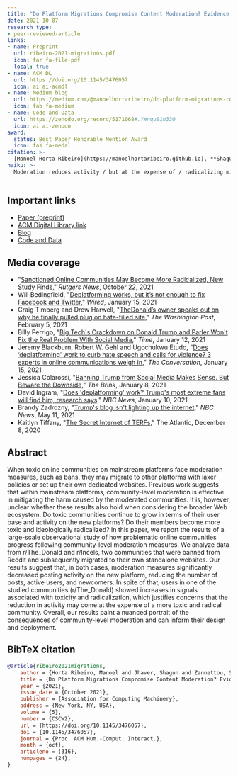 ```yaml
---
title: "Do Platform Migrations Compromise Content Moderation? Evidence from r/The_Donald and r/Incels"
date: 2021-10-07
research_type: 
- peer-reviewed-article
links:
- name: Preprint
  url: ribeiro-2021-migrations.pdf
  icon: far fa-file-pdf
  local: true
- name: ACM DL
  url: https://doi.org/10.1145/3476057
  icon: ai ai-acmdl   
- name: Medium blog
  url: https://medium.com/@manoelhortaribeiro/do-platform-migrations-compromise-content-moderation-8428ae5abb6
  icon: fab fa-medium  
- name: Code and Data
  url: https://zenodo.org/record/5171068#.YWnquS1h33Q
  icon: ai ai-zenodo
award:  
  status: Best Paper Honorable Mention Award
  icon: fas fa-medal    
citation: >-
  [Manoel Horta Ribeiro](https://manoelhortaribeiro.github.io), **Shagun Jhaver**, [Savvas Zannettou](https://zsavvas.github.io), [Jeremy Blackburn](https://mrjimmyblack.com), [Gianluca Stringhini](https://seclab.bu.edu/people/gianluca/), [Emiliano De Cristofaro](https://emilianodc.com), and [Robert West](https://dlab.epfl.ch/people/west/), “Do Platform Migrations Compromise Content Moderation? Evidence from r/The_Donald and r/Incels,” *Proc. ACM Hum.-Comput. Interact. 5*, CSCW2, Article 316 (October 2021), 24 pages, DOI: [`10.1145/3476057`](https://doi.org/10.1145/3476057) 
haiku: >-
  Moderation reduces activity / but at the expense of / radicalizing migrated users.
---
```


## Important links

- [Paper (preprint)](ribeiro-2021-migrations.pdf)
- [ACM Digital Library link](https://doi.org/10.1145/3476057)
- [Blog](https://manoelhortaribeiro.github.io/publications)
- [Code and Data](https://zenodo.org/record/5171068#.YWnquS1h33Q)

## Media coverage
- "[Sanctioned Online Communities May Become More Radicalized, New Study Finds,](https://comminfo.rutgers.edu/news/sanctioned-online-communities-may-become-more-radicalized-new-study-finds)" *Rutgers News*, October 22, 2021
- Will Bedingfield, "[Deplatforming works, but it’s not enough to fix Facebook and Twitter,](https://www.wired.co.uk/article/deplatforming-parler-bans-qanon)" *Wired*, January 15, 2021
- Craig Timberg and Drew Harwell, "[TheDonald’s owner speaks out on why he finally pulled plug on hate-filled site,](https://www.washingtonpost.com/technology/2021/02/05/why-thedonald-moderator-left/)" *The Washington Post*, February 5, 2021
- Billy Perrigo, "[Big Tech's Crackdown on Donald Trump and Parler Won't Fix the Real Problem With Social Media,](https://time.com/5928982/deplatforming-trump-parler/)" *Time*, January 12, 2021
- Jeremy Blackburn, Robert W. Gehl and Ugochukwu Etudo, "[Does ‘deplatforming’ work to curb hate speech and calls for violence? 3 experts in online communications weigh in,](https://theconversation.com/does-deplatforming-work-to-curb-hate-speech-and-calls-for-violence-3-experts-in-online-communications-weigh-in-153177)" *The Conversation*, January 15, 2021
- Jessica Colarossi, "[Banning Trump from Social Media Makes Sense. But Beware the Downside,](https://www.bu.edu/articles/2021/trump-banned-from-twitter-facebook/)" *The Brink*, January 8, 2021
- David Ingram, "[Does 'deplatforming' work? Trump's most extreme fans will find him, research says,](https://www.nbcnews.com/tech/internet/does-deplatforming-work-trump-s-most-extreme-fans-will-find-n1253906)" *NBC News*, January 10, 2021
- Brandy Zadrozny, "[Trump's blog isn't lighting up the internet,](https://www.nbcnews.com/tech/tech-news/trumps-blog-isnt-lighting-internet-rcna890)" *NBC News*, May 11, 2021
- Kaitlyn Tiffany, "[The Secret Internet of TERFs,](https://www.theatlantic.com/technology/archive/2020/12/reddit-ovarit-the-donald/617320/)" The Atlantic, December 8, 2020

## Abstract

When toxic online communities on mainstream platforms face moderation measures, such as bans, they may migrate to other platforms with laxer policies or set up their own dedicated websites. Previous work suggests that within mainstream platforms, community-level moderation is effective in mitigating the harm caused by the moderated communities. It is, however, unclear whether these results also hold when considering the broader Web ecosystem. Do toxic communities continue to grow in terms of their user base and activity on the new platforms? Do their members become more toxic and ideologically radicalized? In this paper, we report the results of a large-scale observational study of how problematic online communities progress following community-level moderation measures. We analyze data from r/The_Donald and r/Incels, two communities that were banned from Reddit and subsequently migrated to their own standalone websites. Our results suggest that, in both cases, moderation measures significantly decreased posting activity on the new platform, reducing the number of posts, active users, and newcomers. In spite of that, users in one of the studied communities (r/The_Donald) showed increases in signals associated with toxicity and radicalization, which justifies concerns that the reduction in activity may come at the expense of a more toxic and radical community. Overall, our results paint a nuanced portrait of the consequences of community-level moderation and can inform their design and deployment.

## BibTeX citation

```bibtex
@article{ribeiro2021migrations,
    author = {Horta Ribeiro, Manoel and Jhaver, Shagun and Zannettou, Savvas and Blackburn, Jeremy and Stringhini, Gianluca and De Cristofaro, Emiliano and West, Robert},
    title = {Do Platform Migrations Compromise Content Moderation? Evidence from r/The_Donald and r/Incels},
    year = {2021},
    issue_date = {October 2021},
    publisher = {Association for Computing Machinery},
    address = {New York, NY, USA},
    volume = {5},
    number = {CSCW2},
    url = {https://doi.org/10.1145/3476057},
    doi = {10.1145/3476057},
    journal = {Proc. ACM Hum.-Comput. Interact.},
    month = {oct},
    articleno = {316},
    numpages = {24},
}
```
